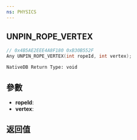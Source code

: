 ```yaml
---
ns: PHYSICS
---
```

## UNPIN_ROPE_VERTEX

```c
// 0x4B5AE2EEE4A8F180 0xB30B552F
Any UNPIN_ROPE_VERTEX(int ropeId, int vertex);
```

```
NativeDB Return Type: void
```

## 參數
* **ropeId**: 
* **vertex**: 

## 返回值
